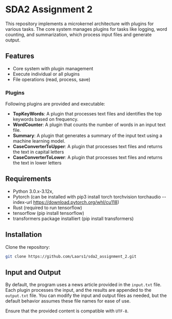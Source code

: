 # SDA2 Assignment 2

This repository implements a microkernel architecture with plugins for various tasks. The core system manages plugins for tasks like logging, word counting, and summarization, which process input files and generate output.

## Features
- Core system with plugin management
- Execute individual or all plugins
- File operations (read, process, save)

### Plugins
Following plugins are provided and executable:
- **TopKeyWords**: A plugin that processes text files and identifies the top keywords based on frequency.
- **WordCounter**: A plugin that counts the number of words in an input text file.
- **Summary**: A plugin that generates a summary of the input text using a machine learning model.
- **CaseConverterToUpper**: A plugin that processes text files and returns the text in capital letters
- **CaseConverterToLower**: A plugin that processes text files and returns the text in lower letters

## Requirements
- Python 3.0.x-3.12x,
- Pytorch (can be installed with pip3 install torch torchvision torchaudio --index-url https://download.pytorch.org/whl/cu118)
- Rust (required to run tensorflow) 
- tensorflow (pip install tensorflow)
- transformers package installiert (pip install transformers)

## Installation
Clone the repository:
```bash
git clone https://github.com/Laars1/sda2_assignment_2.git
```

## Input and Output

By default, the program uses a news article provided in the `input.txt` file. Each plugin processes the input, and the results are appended to the `output.txt` file. You can modify the input and output files as needed, but the default behavior assumes these file names for ease of use.

Ensure that the provided content is compatible with `UTF-8`.
